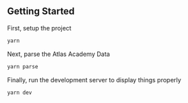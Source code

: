 ## Getting Started

First, setup the project

```bash
yarn
```

Next, parse the Atlas Academy Data


```bash
yarn parse
```

Finally, run the development server to display things properly

```bash
yarn dev
```
